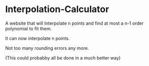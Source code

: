 # Interpolation-Calculator
A website that will Interpolate n points and find at most a n-1 order polynomial to fit them.

It can now interpolate n points. 

Not too many rounding errors any more.

(This could probabby all be done in a much better way)